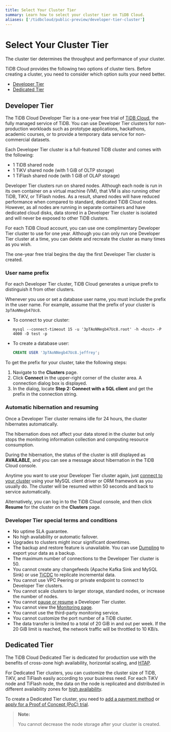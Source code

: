```yaml
---
title: Select Your Cluster Tier
summary: Learn how to select your cluster tier on TiDB Cloud.
aliases: ['/tidbcloud/public-preview/developer-tier-cluster']
---
```


# Select Your Cluster Tier

The cluster tier determines the throughput and performance of your cluster.

TiDB Cloud provides the following two options of cluster tiers. Before creating a cluster, you need to consider which option suits your need better.

- [Developer Tier](#developer-tier)
- [Dedicated Tier](#dedicated-tier)

## Developer Tier

The TiDB Cloud Developer Tier is a one-year free trial of [TiDB Cloud](https://www.pingcap.com/tidb-cloud/), the fully managed service of TiDB. You can use Developer Tier clusters for non-production workloads such as prototype applications, hackathons, academic courses, or to provide a temporary data service for non-commercial datasets.

Each Developer Tier cluster is a full-featured TiDB cluster and comes with the following:

- 1 TiDB shared node
- 1 TiKV shared node (with 1 GiB of OLTP storage)
- 1 TiFlash shared node (with 1 GiB of OLAP storage)

Developer Tier clusters run on shared nodes. Although each node is run in its own container on a virtual machine (VM), that VM is also running other TiDB, TiKV, or TiFlash nodes. As a result, shared nodes will have reduced performance when compared to standard, dedicated TiDB Cloud nodes. However, as all nodes are running in separate containers and have dedicated cloud disks, data stored in a Developer Tier cluster is isolated and will never be exposed to other TiDB clusters.

For each TiDB Cloud account, you can use one complimentary Developer Tier cluster to use for one year. Although you can only run one Developer Tier cluster at a time, you can delete and recreate the cluster as many times as you wish.

The one-year free trial begins the day the first Developer Tier cluster is created.

### User name prefix

<!--Important: Do not update the section name "User name prefix" because this section is referenced by TiDB backend error messages.-->

For each Developer Tier cluster, TiDB Cloud generates a unique prefix to distinguish it from other clusters.

Whenever you use or set a database user name, you must include the prefix in the user name. For example, assume that the prefix of your cluster is `3pTAoNNegb47Uc8`.

- To connect to your cluster:

    ```shell
    mysql --connect-timeout 15 -u '3pTAoNNegb47Uc8.root' -h <host> -P 4000 -D test -p
    ```

- To create a database user:

    ```sql
    CREATE USER '3pTAoNNegb47Uc8.jeffrey';
    ```

To get the prefix for your cluster, take the following steps:

1. Navigate to the **Clusters** page.
2. Click **Connect** in the upper-right corner of the cluster area. A connection dialog box is displayed.
3. In the dialog, locate **Step 2: Connect with a SQL client** and get the prefix in the connection string.

### Automatic hibernation and resuming

Once a Developer Tier cluster remains idle for 24 hours, the cluster hibernates automatically.

The hibernation does not affect your data stored in the cluster but only stops the monitoring information collection and computing resource consumption.

During the hibernation, the status of the cluster is still displayed as **AVAILABLE**, and you can see a message about hibernation in the TiDB Cloud console.

Anytime you want to use your Developer Tier cluster again, just [connect to your cluster](/tidb-cloud/connect-to-tidb-cluster.md) using your MySQL client driver or ORM framework as you usually do. The cluster will be resumed within 50 seconds and back to service automatically.

Alternatively, you can log in to the TiDB Cloud console, and then click **Resume** for the cluster on the **Clusters** page.

### Developer Tier special terms and conditions

- No uptime SLA guarantee.
- No high availability or automatic failover.
- Upgrades to clusters might incur significant downtimes.
- The backup and restore feature is unavailable. You can use [Dumpling](https://docs.pingcap.com/tidb/stable/dumpling-overview) to export your data as a backup.
- The maximum number of connections to the Developer Tier cluster is 50.
- You cannot create any changefeeds (Apache Kafka Sink and MySQL Sink) or use [TiCDC](https://docs.pingcap.com/tidb/stable/ticdc-overview) to replicate incremental data.
- You cannot use VPC Peering or private endpoint to connect to Developer Tier clusters.
- You cannot scale clusters to larger storage, standard nodes, or increase the number of nodes.
- You cannot [pause or resume](/tidb-cloud/pause-or-resume-tidb-cluster.md) a Developer Tier cluster.
- You cannot view the [Monitoring page](/tidb-cloud/built-in-monitoring.md).
- You cannot use the third-party monitoring service.
- You cannot customize the port number of a TiDB cluster.
- The data transfer is limited to a total of 20 GiB in and out per week. If the 20 GiB limit is reached, the network traffic will be throttled to 10 KB/s.

## Dedicated Tier

The TiDB Cloud Dedicated Tier is dedicated for production use with the benefits of cross-zone high availability, horizontal scaling, and [HTAP](https://en.wikipedia.org/wiki/Hybrid_transactional/analytical_processing).

For Dedicated Tier clusters, you can customize the cluster size of TiDB, TiKV, and TiFlash easily according to your business need. For each TiKV node and TiFlash node, the data on the node is replicated and distributed in different availability zones for [high availability](/tidb-cloud/high-availability-with-multi-az.md).

To create a Dedicated Tier cluster, you need to [add a payment method](/tidb-cloud/tidb-cloud-billing.md#payment-method) or [apply for a Proof of Concept (PoC) trial](/tidb-cloud/tidb-cloud-poc.md).

> **Note:**
>
> You cannot decrease the node storage after your cluster is created.
